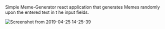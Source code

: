 Simple Meme-Generator react application that generates Memes randomly upon the entered text in t he  input fields.

![Screenshot from 2019-04-25 14-25-39](https://user-images.githubusercontent.com/42114626/56735663-64fae480-6766-11e9-8ed0-3cabf7acb414.png)

